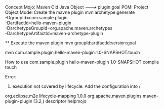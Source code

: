 Concept
Mojo: Maven Old Java Object ---> plugin.goal
POM:  Project Object Model
Create the mavne plugin
mvn archetype:generate \
  -DgroupId=com.sample.plugin \
  -DartifactId=hello-maven-plugin \
  -DarchetypeGroupId=org.apache.maven.archetypes \
  -DarchetypeArtifactId=maven-archetype-plugin

** Execute the maven plugin
mvn groupId:artifactId:version:goal

mvn com.sample.plugin:hello-maven-plugin:1.0-SNAPSHOT:touch

How to use
  <plugin>
        <groupId>com.sample.plugin</groupId>
        <artifactId>hello-maven-plugin</artifactId>
        <version>1.0-SNAPSHOT</version>
        <executions>
          <execution>
            <phase>compile</phase>
            <goals>
              <goal>touch</goal>
            </goals>
          </execution>
        </executions>
      </plugin>

Error:
1) execution not covered by lifecycle:
Add the configuration into <build>/<pluginManagement>
<plugin>
                    <groupId>org.eclipse.m2e</groupId>
                    <artifactId>lifecycle-mapping</artifactId>
                    <version>1.0.0</version>
                    <configuration>
                        <lifecycleMappingMetadata>
                            <pluginExecutions>
                                <pluginExecution>
                                    <pluginExecutionFilter>
                                        <groupId>org.apache.maven.plugins</groupId>
                                        <artifactId>maven-plugin-plugin</artifactId>
                                        <versionRange>[3.2,)</versionRange>
                                        <goals>
                                            <goal>descriptor</goal>
                                            <goal>helpmojo</goal>
                                        </goals>
                                    </pluginExecutionFilter>
                                    <action>
                                        <ignore></ignore>
                                    </action>
                                </pluginExecution>
                            </pluginExecutions>
                        </lifecycleMappingMetadata>
                    </configuration>
                </plugin>

